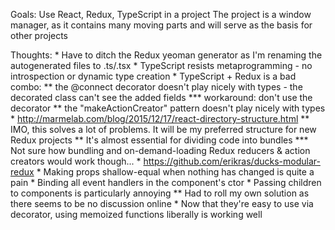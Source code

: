 Goals:
    Use React, Redux, TypeScript in a project
    The project is a window manager, as it contains many moving parts and will serve as the basis for other projects

Thoughts:
    * Have to ditch the Redux yeoman generator as I'm renaming the autogenerated files to .ts/.tsx
    * TypeScript resists metaprogramming - no introspection or dynamic type creation
    * TypeScript + Redux is a bad combo:
        ** the @connect decorator doesn't play nicely with types - the decorated class can't see the added fields
            *** workaround: don't use the decorator
        ** the "makeActionCreator" pattern doesn't play nicely with types
    * http://marmelab.com/blog/2015/12/17/react-directory-structure.html
        ** IMO, this solves a lot of problems. It will be my preferred structure for new Redux projects
        ** It's almost essential for dividing code into bundles
            *** Not sure how bundling and on-demand-loading Redux reducers & action creators would work though...
            * https://github.com/erikras/ducks-modular-redux
    * Making props shallow-equal when nothing has changed is quite a pain
        * Binding all event handlers in the component's ctor
        * Passing children to components is particularly annoying
            ** Had to roll my own solution as there seems to be no discussion online
        * Now that they're easy to use via decorator, using memoized functions liberally is working well
